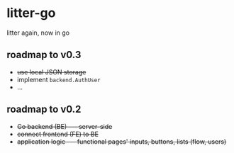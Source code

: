 # litter-go
litter again, now in go

## roadmap to v0.3
+ ~~use local JSON storage~~
+ implement `backend.AuthUser`
+ ...

## roadmap to v0.2
+ ~~Go backend (BE) --- server-side~~
+ ~~connect frontend (FE) to BE~~
+ ~~application logic --- functional pages' inputs, buttons, lists (flow, users)~~
